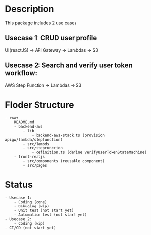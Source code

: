 # Description 
This package includes 2 use cases

## Usecase 1: CRUD user profile

UI(reactJS) -> API Gateway -> Lambdas -> S3

## Usecase 2: Search and verify user token workflow: 

AWS Step Function -> Lambdas -> S3

# Floder Structure
    - root
        README.md
        - backend-aws 
            - lib 
                - backend-aws-stack.ts (provision apigw/lambda/stepfunction)
            - src/lambds 
            - src/stepFunction
                - definition.ts (define verifyUserTokenStateMachine)
        - front-reatjs
            - src/components (reusable component)
            - src/pages 
# Status
    - Usecase 1: 
        - Coding (done)
        - Debuging (wip)
        - Unit test (not start yet)
        - Automation test (not start yet)
    - Usecase 2:
        - Coding (wip)
    - CI/CD (not start yet)
